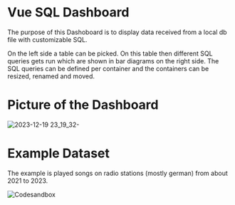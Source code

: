 # Vue SQL Dashboard
The purpose of this Dashoboard is to display data received from a local db file with customizable SQL.

On the left side a table can be picked. On this table then different SQL queries gets run which are shown in bar diagrams on the right side.
The SQL queries can be defined per container and the containers can be resized, renamed and moved.

# Picture of the Dashboard
![2023-12-19 23_19_32-](https://github.com/nilhom/vue-sql-dashboard/assets/106468650/4fed6877-0054-4006-905f-d5dbc24a3acd)

# Example Dataset

The example is played songs on radio stations (mostly german) from about 2021 to 2023.

![Codesandbox](https://codesandbox.io/p/github/nilhom/vue-sql-dashboard/codesandbox?layout=%257B%2522sidebarPanel%2522%253A%2522GIT%2522%252C%2522rootPanelGroup%2522%253A%257B%2522direction%2522%253A%2522horizontal%2522%252C%2522contentType%2522%253A%2522UNKNOWN%2522%252C%2522type%2522%253A%2522PANEL_GROUP%2522%252C%2522id%2522%253A%2522ROOT_LAYOUT%2522%252C%2522panels%2522%253A%255B%257B%2522type%2522%253A%2522PANEL_GROUP%2522%252C%2522contentType%2522%253A%2522UNKNOWN%2522%252C%2522direction%2522%253A%2522vertical%2522%252C%2522id%2522%253A%2522clqdxa8in00g2356a6gwnzk2z%2522%252C%2522sizes%2522%253A%255B83.9633952612093%252C16.0366047387907%255D%252C%2522panels%2522%253A%255B%257B%2522type%2522%253A%2522PANEL_GROUP%2522%252C%2522contentType%2522%253A%2522EDITOR%2522%252C%2522direction%2522%253A%2522horizontal%2522%252C%2522id%2522%253A%2522EDITOR%2522%252C%2522panels%2522%253A%255B%257B%2522type%2522%253A%2522PANEL%2522%252C%2522contentType%2522%253A%2522EDITOR%2522%252C%2522id%2522%253A%2522clqdxa8in00fx356a2ppxoywk%2522%257D%255D%257D%252C%257B%2522type%2522%253A%2522PANEL_GROUP%2522%252C%2522contentType%2522%253A%2522SHELLS%2522%252C%2522direction%2522%253A%2522horizontal%2522%252C%2522id%2522%253A%2522SHELLS%2522%252C%2522panels%2522%253A%255B%257B%2522type%2522%253A%2522PANEL%2522%252C%2522contentType%2522%253A%2522SHELLS%2522%252C%2522id%2522%253A%2522clqdxa8in00fz356awiojzx5n%2522%257D%255D%252C%2522sizes%2522%253A%255B100%255D%257D%255D%257D%252C%257B%2522type%2522%253A%2522PANEL_GROUP%2522%252C%2522contentType%2522%253A%2522DEVTOOLS%2522%252C%2522direction%2522%253A%2522vertical%2522%252C%2522id%2522%253A%2522DEVTOOLS%2522%252C%2522panels%2522%253A%255B%257B%2522type%2522%253A%2522PANEL%2522%252C%2522contentType%2522%253A%2522DEVTOOLS%2522%252C%2522id%2522%253A%2522clqdxa8in00g1356al5oig0xr%2522%257D%255D%252C%2522sizes%2522%253A%255B100%255D%257D%255D%252C%2522sizes%2522%253A%255B40%252C60%255D%257D%252C%2522tabbedPanels%2522%253A%257B%2522clqdxa8in00fx356a2ppxoywk%2522%253A%257B%2522tabs%2522%253A%255B%257B%2522id%2522%253A%2522clqdxa8im00fw356avs1t67gl%2522%252C%2522mode%2522%253A%2522permanent%2522%252C%2522type%2522%253A%2522FILE%2522%252C%2522filepath%2522%253A%2522%252FREADME.md%2522%252C%2522state%2522%253A%2522IDLE%2522%257D%255D%252C%2522id%2522%253A%2522clqdxa8in00fx356a2ppxoywk%2522%252C%2522activeTabId%2522%253A%2522clqdxa8im00fw356avs1t67gl%2522%257D%252C%2522clqdxa8in00g1356al5oig0xr%2522%253A%257B%2522id%2522%253A%2522clqdxa8in00g1356al5oig0xr%2522%252C%2522tabs%2522%253A%255B%257B%2522id%2522%253A%2522clqdxa8in00g0356ahjovinvj%2522%252C%2522mode%2522%253A%2522permanent%2522%252C%2522type%2522%253A%2522TASK_PORT%2522%252C%2522taskId%2522%253A%2522dev%2522%252C%2522port%2522%253A5173%252C%2522path%2522%253A%2522%252F%2522%257D%255D%252C%2522activeTabId%2522%253A%2522clqdxa8in00g0356ahjovinvj%2522%257D%252C%2522clqdxa8in00fz356awiojzx5n%2522%253A%257B%2522id%2522%253A%2522clqdxa8in00fz356awiojzx5n%2522%252C%2522tabs%2522%253A%255B%257B%2522type%2522%253A%2522TASK_LOG%2522%252C%2522taskId%2522%253A%2522dev%2522%252C%2522id%2522%253A%2522clqdz56xj03uu356awsrbc5ip%2522%252C%2522mode%2522%253A%2522permanent%2522%257D%255D%252C%2522activeTabId%2522%253A%2522clqdz56xj03uu356awsrbc5ip%2522%257D%257D%252C%2522showDevtools%2522%253Atrue%252C%2522showShells%2522%253Atrue%252C%2522showSidebar%2522%253Atrue%252C%2522sidebarPanelSize%2522%253A15.314848056362791%257D)
